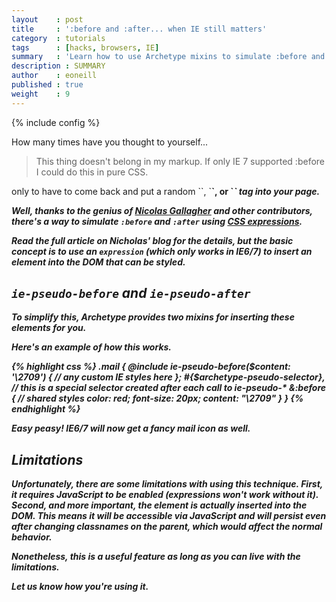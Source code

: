 ```yaml
---
layout    : post
title     : ':before and :after... when IE still matters'
category  : tutorials
tags      : [hacks, browsers, IE]
summary   : 'Learn how to use Archetype mixins to simulate :before and :after support in IE6/7'
description : SUMMARY
author    : eoneill
published : true
weight    : 9
---
```

{% include config %}

How many times have you thought to yourself...
<blockquote>This thing doesn't belong in my markup. If only IE 7 supported :before I could do this in pure CSS.</blockquote>
only to have to come back and put a random `<span>`, `<b>`, or `<i>` tag into your page.

Well, thanks to the genius of [Nicolas Gallagher](http://nicolasgallagher.com) and other contributors, there's a way to simulate `:before` and `:after` using [CSS expressions](http://nicolasgallagher.com/better-float-containment-in-ie/).

Read the full article on Nicholas' blog for the details, but the basic concept is to use an `expression` (which only works in IE6/7) to insert an element into the DOM that can be styled.

## `ie-pseudo-before` and `ie-pseudo-after`

To simplify this, Archetype provides two mixins for inserting these elements for you.

Here's an example of how this works.

{% highlight css %}
.mail {
  @include ie-pseudo-before($content: '\2709') {
    // any custom IE styles here
  };
  #{$archetype-pseudo-selector}, // this is a special selector created after each call to ie-pseudo-*
  &:before {
    // shared styles
    color: red;
    font-size: 20px;
    content: "\2709"
  }
}
{% endhighlight %}

Easy peasy! IE6/7 will now get a fancy mail icon as well.

## Limitations

Unfortunately, there are some limitations with using this technique. First, it requires JavaScript to be enabled (expressions won't work without it).
Second, and more important, the element is actually inserted into the DOM. This means it will be accessible via JavaScript and will persist even after changing classnames on the parent, which would affect the normal behavior.

Nonetheless, this is a useful feature as long as you can live with the limitations.

Let us know how you're using it.
